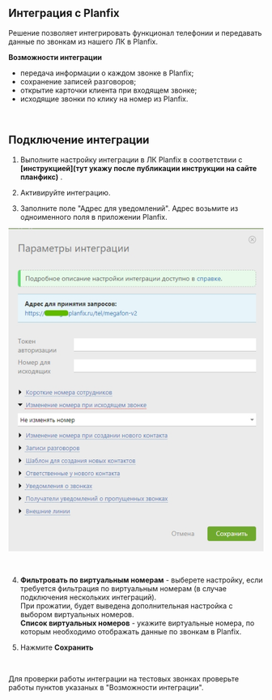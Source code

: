 ## Интеграция с Planfix  <br />

Решение позволяет интегрировать функционал телефонии и  передавать данные по звонкам из нашего ЛК в Planfix.   <br />

**Возможности интеграции**  <br />
- передача информации о каждом звонке в Planfix;  
- сохранение записей разговоров;  
- открытие карточки клиента при входящем звонке;  
- исходящие звонки по клику на номер из Planfix. <br />
<br />

## Подключение интеграции  <br />

1. Выполните настройку интеграции в ЛК Planfix в соответствии с  **[инструкцией](тут укажу после публикации инструкции на сайте планфикс)** . <br />


2. Активируйте интеграцию.  <br />
3. Заполните поле "Адрес для уведомлений". Адрес возьмите из одноименного поля в приложении Planfix. <br />

![image](planfix.jpg)

<br />

4. **Фильтровать по виртуальным номерам** - выберете настройку, если требуется фильтрация по виртуальным номерам (в случае подключения нескольких интеграций). <br />
При прожатии, будет выведена дополнительная настройка с выбором виртуальных номеров. <br />
**Список виртуальных номеров** - укажите виртуальные номера, по которым необходимо отображать данные по звонкам в Planfix. <br />

5. Нажмите **Сохранить** <br />
<br />

Для проверки работы интеграции на тестовых звонках проверьте работы пунктов указаных в "Возможности интеграции".  

